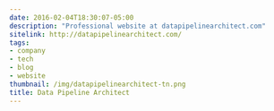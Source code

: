 ```yaml
---
date: 2016-02-04T18:30:07-05:00
description: "Professional website at datapipelinearchitect.com"
sitelink: http://datapipelinearchitect.com/
tags:
- company
- tech
- blog
- website
thumbnail: /img/datapipelinearchitect-tn.png
title: Data Pipeline Architect
---
```


